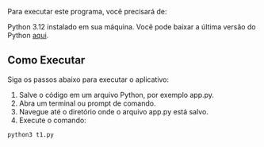Para executar este programa, você precisará de:

Python 3.12 instalado em sua máquina. Você pode baixar a última versão do Python [aqui](https://www.python.org/downloads/).


## Como Executar
Siga os passos abaixo para executar o aplicativo:

1. Salve o código em um arquivo Python, por exemplo app.py.
2. Abra um terminal ou prompt de comando.
3. Navegue até o diretório onde o arquivo app.py está salvo.
4. Execute o comando:

```bash
python3 t1.py